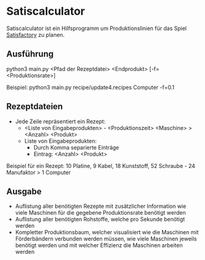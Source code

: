 # Satiscalculator

Satiscalculator ist ein Hilfsprogramm um Produktionslinien für das Spiel [Satisfactory](https://www.satisfactorygame.com) zu planen.

## Ausführung

python3 main.py \<Pfad der Rezeptdatei> \<Endprodukt> [-f=\<Produktionsrate>]

Beispiel: python3 main.py recipe/update4.recipes Computer -f=0.1

## Rezeptdateien

* Jede Zeile repräsentiert ein Rezept:
  * \<Liste von Eingabeprodukten> - \<Produktionszeit> \<Maschine> \> \<Anzahl> \<Produkt>
  * Liste von Eingabeprodukten:
    * Durch Komma separierte Einträge
    * Eintrag: \<Anzahl> \<Produkt>

Beispiel für ein Rezept:
10 Platine, 9 Kabel, 18 Kunststoff, 52 Schraube - 24 Manufaktor > 1 Computer

## Ausgabe

* Auflistung aller benötigten Rezepte mit zusätzlicher Information wie viele Maschinen für die gegebene Produktionsrate benötigt werden
* Auflistung aller benötigten Rohstoffe, welche pro Sekunde benötigt werden
* Kompletter Produktionsbaum, welcher visualisiert wie die Maschinen mit Förderbändern verbunden werden müssen, wie viele Maschinen jeweils benötigt werden und mit welcher Effizienz die Maschinen arbeiten werden

